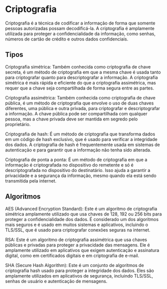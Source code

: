 # Criptografia

Criptografia é a técnica de codificar a informação de forma que somente pessoas autorizadas possam decodificá-la. A criptografia é amplamente utilizada para proteger a confidencialidade da informação, como senhas, números de cartão de crédito e outros dados confidenciais.

## Tipos

Criptografia simétrica: Também conhecida como criptografia de chave secreta, é um método de criptografia em que a mesma chave é usada tanto para criptografar quanto para descriptografar a informação. A criptografia simétrica é mais rápida e eficiente do que a criptografia assimétrica, mas requer que a chave seja compartilhada de forma segura entre as partes.

Criptografia assimétrica: Também conhecida como criptografia de chave pública, é um método de criptografia que envolve o uso de duas chaves diferentes, uma pública e outra privada, para criptografar e descriptografar a informação. A chave pública pode ser compartilhada com qualquer pessoa, mas a chave privada deve ser mantida em segredo pelo proprietário.

Criptografia de hash: É um método de criptografia que transforma dados em um código de hash exclusivo, que é usado para verificar a integridade dos dados. A criptografia de hash é frequentemente usada em sistemas de autenticação e para garantir que a informação não tenha sido alterada.

Criptografia de ponta a ponta: É um método de criptografia em que a informação é criptografada no dispositivo do remetente e só é descriptografada no dispositivo do destinatário. Isso ajuda a garantir a privacidade e a segurança da informação, mesmo quando ela está sendo transmitida pela internet.

## Algoritmos

AES (Advanced Encryption Standard): Este é um algoritmo de criptografia simétrica amplamente utilizado que usa chaves de 128, 192 ou 256 bits para proteger a confidencialidade dos dados. É considerado um dos algoritmos mais seguros e é usado em muitos sistemas e aplicativos, incluindo o TLS/SSL, que é usado para criptografar conexões seguras na internet.

RSA: Este é um algoritmo de criptografia assimétrica que usa chaves públicas e privadas para proteger a privacidade das mensagens. Ele é amplamente utilizado em aplicativos que exigem autenticação e assinatura digital, como em certificados digitais e em criptografia de e-mail.

SHA (Secure Hash Algorithm): Este é um conjunto de algoritmos de criptografia hash usado para proteger a integridade dos dados. Eles são amplamente utilizados em aplicativos de segurança, incluindo TLS/SSL, senhas de usuário e autenticação de mensagens.
